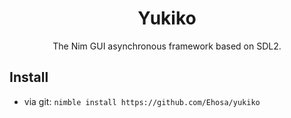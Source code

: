 <h1 align="center">Yukiko</h1>

<div align="center">The Nim GUI asynchronous framework based on SDL2.

</div>

## Install
-  via git: `nimble install https://github.com/Ehosa/yukiko`
